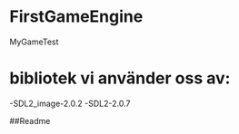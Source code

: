 # FirstGameEngine
MyGameTest

# bibliotek vi använder oss av:
-SDL2_image-2.0.2
-SDL2-2.0.7

##Readme
